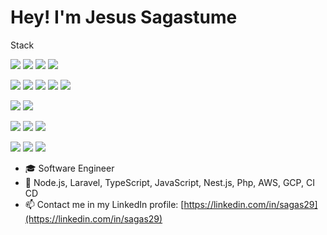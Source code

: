 <h1>Hey! I'm Jesus Sagastume</h1>

<p>Stack</p>

![](https://img.shields.io/badge/Code-JavaScript-informational?style=flat&logo=JavaScript&logoColor=white&color=F60200)
![](https://img.shields.io/badge/Code-TypeScript-informational?style=flat&logo=TypeScript&logoColor=white&color=F60200)
![](https://img.shields.io/badge/Code-PHP-informational?style=flat&logo=php&logoColor=white&color=F60200)
![](https://img.shields.io/badge/Code-Python-informational?style=flat&logo=php&logoColor=white&color=F60200)

![](https://img.shields.io/badge/Code-Express-informational?style=flat&logo=Express&logoColor=white&color=F60200)
![](https://img.shields.io/badge/Code-Nest.js-informational?style=flat&logo=NestJS&logoColor=white&color=F60200)
![](https://img.shields.io/badge/Code-JWT-informational?style=flat&logo=JSONWebTokens&logoColor=white&color=F60200)
![](https://img.shields.io/badge/Code-Jest-informational?style=flat&logo=Jest&logoColor=white&color=F60200)
![](https://img.shields.io/badge/Code-Laravel-informational?style=flat&logo=laravel&logoColor=white&color=F60200)

![](https://img.shields.io/badge/DB-MySQL-informational?style=flat&logo=MySQL&logoColor=white&color=F60200)
![](https://img.shields.io/badge/DB-PostgresSQL-informational?style=flat&logo=postgresql&logoColor=white&color=F60200)

![](https://img.shields.io/badge/Cloud-Firebase-informational?style=flat&logo=firebase&logoColor=white&color=F60200)
![](https://img.shields.io/badge/Cloud-Google%20Cloud-informational?style=flat&logo=GoogleCloud&logoColor=white&color=F60200)
![](https://img.shields.io/badge/Cloud-Amazon%20AWS-informational?style=flat&logo=Amazon%20AWS&logoColor=white&color=F60200)

![](https://img.shields.io/badge/Tools-Docker-informational?style=flat&logo=docker&logoColor=white&color=F60200)
![](https://img.shields.io/badge/Tools-Git-informational?style=flat&logo=GitHub&logoColor=white&color=F60200)
![](https://img.shields.io/badge/Tools-Postman-informational?style=flat&logo=Postman&logoColor=white&color=F60200)

- 🎓 Software Engineer
- 💪 Node.js, Laravel, TypeScript, JavaScript, Nest.js, Php, AWS, GCP, CI CD
- 📫 Contact me in my LinkedIn profile: [https://linkedin.com/in/sagas29](https://linkedin.com/in/sagas29)

